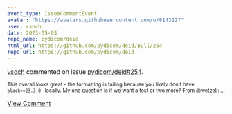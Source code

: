 ```yaml
---
event_type: IssueCommentEvent
avatar: "https://avatars.githubusercontent.com/u/814322?"
user: vsoch
date: 2023-05-03
repo_name: pydicom/deid
html_url: https://github.com/pydicom/deid/pull/254
repo_url: https://github.com/pydicom/deid
---
```


<a href='https://github.com/vsoch' target='_blank'>vsoch</a> commented on issue <a href='https://github.com/pydicom/deid/pull/254' target='_blank'>pydicom/deid#254</a>.

<small>This overall looks great - the formatting is failing because you likely don't have `black==23.3.0 ` locally. My one question is if we want a test or two more? From @wetzelj:...</small>

<a href='https://github.com/pydicom/deid/pull/254' target='_blank'>View Comment</a>